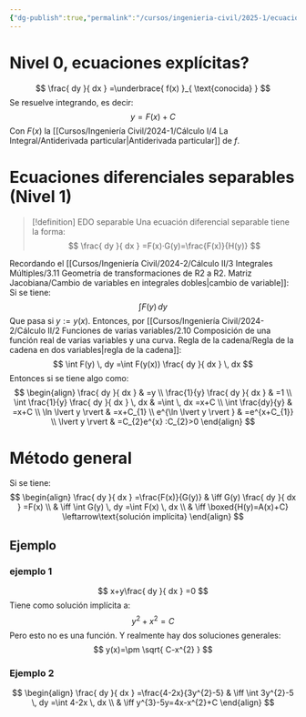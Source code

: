```yaml
---
{"dg-publish":true,"permalink":"/cursos/ingenieria-civil/2025-1/ecuaciones-diferenciales/1-edos-de-primer-orden/1-ecuaciones-diferenciales-de-primer-orden/resolucion-de-ed-os-separables/","tags":["I1MAT1640"]}
---
```


# Nivel 0, ecuaciones explícitas?
$$
\frac{ dy }{ dx } =\underbrace{ f(x) }_{ \text{conocida} }
$$
Se resuelve integrando, es decir:
$$
y=F(x)+C
$$
Con $F(x)$ la [[Cursos/Ingeniería Civil/2024-1/Cálculo I/4 La Integral/Antiderivada particular\|Antiderivada particular]] de $f$.
# Ecuaciones diferenciales separables (Nivel 1)

> [!definition] EDO separable
> Una ecuación diferencial separable tiene la forma:
> $$
> \frac{ dy }{ dx } =F(x)·G(y)=\frac{F(x)}{H(y)}
> $$

Recordando el [[Cursos/Ingeniería Civil/2024-2/Cálculo II/3 Integrales Múltiples/3.11 Geometría de transformaciones de R2 a R2. Matriz Jacobiana/Cambio de variables en integrales dobles\|cambio de variable]]:
Si se tiene:
$$
\int F(y) \, dy 
$$
Que pasa si $y:=y(x)$.
Entonces, por [[Cursos/Ingeniería Civil/2024-2/Cálculo II/2 Funciones de varias variables/2.10 Composición de una función real de varias variables y una curva. Regla de la cadena/Regla de la cadena en dos variables\|regla de la cadena]]:
$$
\int F(y) \, dy =\int F(y(x)) \frac{ dy }{ dx }  \, dx 
$$
Entonces si se tiene algo como:
$$
\begin{align}
\frac{ dy }{ dx }  & =y \\
\frac{1}{y} \frac{ dy }{ dx }  & =1 \\
\int \frac{1}{y} \frac{ dy }{ dx }  \, dx  & =\int  \, dx =x+C \\
\int \frac{dy}{y}  & =x+C \\
\ln \lvert y \rvert  & =x+C_{1} \\
e^{\ln \lvert y \rvert } & =e^{x+C_{1}} \\
\lvert y \rvert  & =C_{2}e^{x} :C_{2}>0 
\end{align}
$$
# Método general
Si se tiene:
$$
\begin{align}
\frac{ dy }{ dx } =\frac{F(x)}{G(y)}  & \iff G(y) \frac{ dy }{ dx } =F(x) \\
 & \iff \int G(y) \, dy =\int F(x) \, dx \\
  & \iff \boxed{H(y)=A(x)+C} \leftarrow\text{solución implícita} 
\end{align}
$$

## Ejemplo
### ejemplo 1  
$$
x+y\frac{ dy }{ dx } =0
$$
Tiene como solución implícita a:
$$
y^{2}+x^{2}=C
$$
Pero esto no es una función. Y realmente hay dos soluciones generales:
$$
y(x)=\pm \sqrt{ C-x^{2} }
$$

### Ejemplo 2
$$
\begin{align}
\frac{ dy }{ dx } =\frac{4-2x}{3y^{2}-5} & \iff \int 3y^{2}-5 \, dy =\int 4-2x \, dx   \\
 & \iff y^{3}-5y=4x-x^{2}+C
\end{align}
$$
